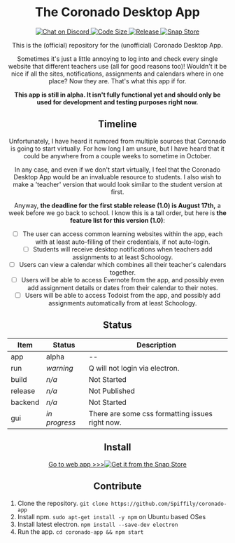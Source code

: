 <div align=center>
<!-- <img src="Armature.svg" width="100" /> -->

# The Coronado Desktop App

  <a href="https://discord.gg/RXebJCf">
  <img src="https://img.shields.io/discord/735879930348306554?color=red&logo=discord&logoColor=white" alt="Chat on Discord" />
  </a>
  <a href="">
  <img  alt="Code Size" src="https://img.shields.io/badge/app%20size-0%C2%A0kB-yellow" />
  </a>
  <a href="https://github.com/Spiffily/coronado-app/releases">
  <img  alt="Release" src="https://img.shields.io/badge/release-0.0.0-red" />
  </a>
  <a href="https://snapcraft.io/coronado-app">
  <img src="https://img.shields.io/badge/snap-0.0.0-grey?logo=snapcraft&logoColor=white" alt="Snap Store" />
  </a>

This is the (official) repository for the (unofficial) Coronado Desktop App.

Sometimes it's just a little annoying to log into and check every single website that different teachers use (all for good reasons too)! Wouldn't it be nice if all the sites, notifications, assignments and calendars where in one place? Now they are. That's what this app if for.

  __This app is still in alpha. It isn't fully functional yet and should only be used for development and testing purposes right now.__

## Timeline

  Unfortunately, I have heard it rumored from multiple sources that Coronado is going to start virtually. For how long I am unsure, but I have heard that it could be anywhere from a couple weeks to sometime in October.

  In any case, and even if we don't start virtually, I feel that the Coronado Desktop App would be an invaluable resource to students. I also wish to make a 'teacher' version that would look similar to the student version at first.

Anyway, **the deadline for the first stable release (1.0) is August 17th,** a week before we go back to school. I know this is a tall order, but here is **the feature list for this version (1.0)**:
- [ ] The user can access common learning websites within the app, each with at least auto-filling of their credentials, if not auto-login.
- [ ] Students will receive desktop notifications when teachers add assignments to at least Schoology.
- [ ] Users can view a calendar which combines all their teacher's calendars together.
- [ ] Users will be able to access Evernote from the app, and possibly even add assignment details or dates from their calendar to their notes.
- [ ] Users will be able to access Todoist from the app, and possibly add assignments automatically from at least Schoology.

## Status

| Item    | Status     | Description |
| ------- | ---------- | ---------- |
| app     | alpha      | -- |
| run     | *warning* | Q will not login via electron. |
| build   | *n/a*      | Not Started |
| release | *n/a*      | Not Published |
| backend | *n/a*      | Not Started |
| gui     | *in progress* | There are some css formatting issues right now. |


## Install
<div style="display:flex; flex-wrap: wrap; justify-content: center; align-items: center; ">
  <a href="https://spiffily.github.io/coronado-app/">Go to web app >>></a>
  <a href="https://snapcraft.io/coronado-app">
    <img alt="Get it from the Snap Store" src="https://snapcraft.io/static/images/badges/en/snap-store-black.svg" />
  </a>
</div>

## Contribute
<div style="text-align:left;">

1. Clone the repository. `git clone https://github.com/Spiffily/coronado-app`
2. Install npm. `sudo apt-get install -y npm` on Ubuntu based OSes
3. Install latest electron. `npm install --save-dev electron`
4. Run the app. `cd coronado-app && npm start`

</div>

</div>
